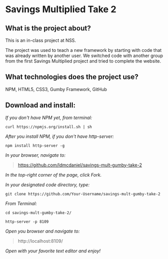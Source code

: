 # Savings Multiplied Take 2

## What is the project about?

This is an in-class project at NSS.

The project was used to teach a new framework by starting with code that was already written by another user.  We switched code with another group from the first Savings Multiplied project and tried to complete the website.

## What technologies does the project use?

NPM, HTML5, CSS3, Gumby Framework, GitHub

## Download and install:

*If you don't have NPM yet, from terminal:*

````curl https://npmjs.org/install.sh | sh````

*After you install NPM, if you don't have http-server:*

````npm install http-server -g````

*In your browser, navigate to:*
>https://github.com/ldmcdaniel/savings-mult-gumby-take-2

*In the top-right corner of the page, click Fork.*

*In your designated code directory, type:*

````git clone https://github.com/Your-Username/savings-mult-gumby-take-2````

*From Terminal:*

````cd savings-mult-gumby-take-2/````

````http-server -p 8109````

*Open you browser and navigate to:*

>http://localhost:8109/

*Open with your favorite text editor and enjoy!*
